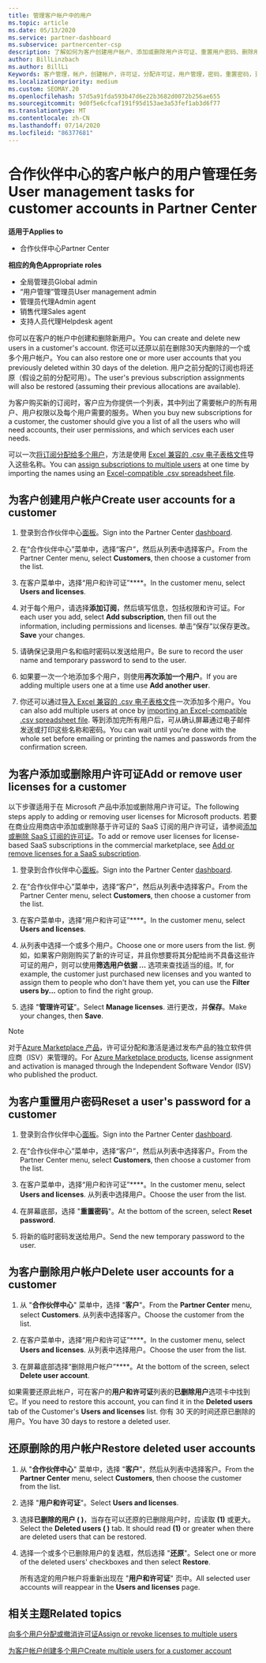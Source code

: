 ```yaml
---
title: 管理客户帐户中的用户
ms.topic: article
ms.date: 05/13/2020
ms.service: partner-dashboard
ms.subservice: partnercenter-csp
description: 了解如何为客户创建用户帐户、添加或删除用户许可证、重置用户密码、删除用户帐户或还原用户帐户。
author: BillLinzbach
ms.author: BillLi
Keywords: 客户管理，帐户，创建帐户，许可证，分配许可证，用户管理，密码，重置密码，更改密码
ms.localizationpriority: medium
ms.custom: SEOMAY.20
ms.openlocfilehash: 57d5a91fda593b47d6e22b3682d0072b256ae655
ms.sourcegitcommit: 9d0f5e6cfcaf191f95d153ae3a53fef1ab3d6f77
ms.translationtype: MT
ms.contentlocale: zh-CN
ms.lasthandoff: 07/14/2020
ms.locfileid: "86377681"
---
```

# <a name="user-management-tasks-for-customer-accounts-in-partner-center"></a><span data-ttu-id="b9899-104">合作伙伴中心的客户帐户的用户管理任务</span><span class="sxs-lookup"><span data-stu-id="b9899-104">User management tasks for customer accounts in Partner Center</span></span>

<span data-ttu-id="b9899-105">**适用于**</span><span class="sxs-lookup"><span data-stu-id="b9899-105">**Applies to**</span></span>

- <span data-ttu-id="b9899-106">合作伙伴中心</span><span class="sxs-lookup"><span data-stu-id="b9899-106">Partner Center</span></span>

<span data-ttu-id="b9899-107">**相应的角色**</span><span class="sxs-lookup"><span data-stu-id="b9899-107">**Appropriate roles**</span></span>

- <span data-ttu-id="b9899-108">全局管理员</span><span class="sxs-lookup"><span data-stu-id="b9899-108">Global admin</span></span>
- <span data-ttu-id="b9899-109">“用户管理”管理员</span><span class="sxs-lookup"><span data-stu-id="b9899-109">User management admin</span></span>
- <span data-ttu-id="b9899-110">管理员代理</span><span class="sxs-lookup"><span data-stu-id="b9899-110">Admin agent</span></span>
- <span data-ttu-id="b9899-111">销售代理</span><span class="sxs-lookup"><span data-stu-id="b9899-111">Sales agent</span></span>
- <span data-ttu-id="b9899-112">支持人员代理</span><span class="sxs-lookup"><span data-stu-id="b9899-112">Helpdesk agent</span></span>

<span data-ttu-id="b9899-113">你可以在客户的帐户中创建和删除新用户。</span><span class="sxs-lookup"><span data-stu-id="b9899-113">You can create and delete new users in a customer's account.</span></span> <span data-ttu-id="b9899-114">你还可以还原以前在删除30天内删除的一个或多个用户帐户。</span><span class="sxs-lookup"><span data-stu-id="b9899-114">You can also restore one or more user accounts that you previously deleted within 30 days of the deletion.</span></span> <span data-ttu-id="b9899-115">用户之前分配的订阅也将还原（假设之前的分配可用）。</span><span class="sxs-lookup"><span data-stu-id="b9899-115">The user's previous subscription assignments will also be restored (assuming their previous allocations are available).</span></span>

<span data-ttu-id="b9899-116">为客户购买新的订阅时，客户应为你提供一个列表，其中列出了需要帐户的所有用户、用户权限以及每个用户需要的服务。</span><span class="sxs-lookup"><span data-stu-id="b9899-116">When you buy new subscriptions for a customer, the customer should give you a list of all the users who will need accounts, their user permissions, and which services each user needs.</span></span>  

<span data-ttu-id="b9899-117">可以一次[将订阅分配给多个用户](bulk-license-provisioning-for-multiple-users.md)，方法是使用 [Excel 兼容的 .csv 电子表格文件](adding-multiple-users-to-a-customer-account.md)导入这些名称。</span><span class="sxs-lookup"><span data-stu-id="b9899-117">You can [assign subscriptions to multiple users](bulk-license-provisioning-for-multiple-users.md) at one time by importing the names using an [Excel-compatible .csv spreadsheet file](adding-multiple-users-to-a-customer-account.md).</span></span>

<a href="" id="createuseraccounts"></a>

## <a name="create-user-accounts-for-a-customer"></a><span data-ttu-id="b9899-118">为客户创建用户帐户</span><span class="sxs-lookup"><span data-stu-id="b9899-118">Create user accounts for a customer</span></span>

1. <span data-ttu-id="b9899-119">登录到合作伙伴中心[面板](https://partner.microsoft.com/dashboard)。</span><span class="sxs-lookup"><span data-stu-id="b9899-119">Sign into the Partner Center [dashboard](https://partner.microsoft.com/dashboard).</span></span>

2. <span data-ttu-id="b9899-120">在“合作伙伴中心”菜单中，选择“客户”，然后从列表中选择客户。</span><span class="sxs-lookup"><span data-stu-id="b9899-120">From the Partner Center menu, select **Customers**, then choose a customer from the list.</span></span>

3. <span data-ttu-id="b9899-121">在客户菜单中，选择“用户和许可证”\*\*\*\*。</span><span class="sxs-lookup"><span data-stu-id="b9899-121">In the customer menu, select **Users and licenses**.</span></span>

4. <span data-ttu-id="b9899-122">对于每个用户，请选择**添加订阅**，然后填写信息，包括权限和许可证。</span><span class="sxs-lookup"><span data-stu-id="b9899-122">For each user you add, select **Add subscription**, then fill out the information, including permissions and licenses.</span></span> <span data-ttu-id="b9899-123">单击“保存”以保存更改。</span><span class="sxs-lookup"><span data-stu-id="b9899-123">**Save** your changes.</span></span>

5. <span data-ttu-id="b9899-124">请确保记录用户名和临时密码以发送给用户。</span><span class="sxs-lookup"><span data-stu-id="b9899-124">Be sure to record the user name and temporary password to send to the user.</span></span>

6. <span data-ttu-id="b9899-125">如果要一次一个地添加多个用户，则使用**再次添加一个用户**。</span><span class="sxs-lookup"><span data-stu-id="b9899-125">If you are adding multiple users one at a time use **Add another user**.</span></span>

7. <span data-ttu-id="b9899-126">你还可以通过[导入 Excel 兼容的 .csv 电子表格文件](adding-multiple-users-to-a-customer-account.md)一次添加多个用户。</span><span class="sxs-lookup"><span data-stu-id="b9899-126">You can also add multiple users at once by [importing an Excel-compatible .csv spreadsheet file](adding-multiple-users-to-a-customer-account.md).</span></span> <span data-ttu-id="b9899-127">等到添加完所有用户后，可从确认屏幕通过电子邮件发送或打印这些名称和密码。</span><span class="sxs-lookup"><span data-stu-id="b9899-127">You can wait until you're done with the whole set before emailing or printing the names and passwords from the confirmation screen.</span></span>

<a href="" id="userlicensing"></a>

## <a name="add-or-remove-user-licenses-for-a-customer"></a><span data-ttu-id="b9899-128">为客户添加或删除用户许可证</span><span class="sxs-lookup"><span data-stu-id="b9899-128">Add or remove user licenses for a customer</span></span>

<span data-ttu-id="b9899-129">以下步骤适用于在 Microsoft 产品中添加或删除用户许可证。</span><span class="sxs-lookup"><span data-stu-id="b9899-129">The following steps apply to adding or removing user licenses for Microsoft products.</span></span> <span data-ttu-id="b9899-130">若要在商业应用商店中添加或删除基于许可证的 SaaS 订阅的用户许可证，请参阅[添加或删除 SaaS 订阅的许可证](csp-commercial-marketplace-manage.md#add-or-remove-licenses-for-a-saas-subscription)。</span><span class="sxs-lookup"><span data-stu-id="b9899-130">To add or remove user licenses for license-based SaaS subscriptions in the commercial marketplace, see [Add or remove licenses for a SaaS subscription](csp-commercial-marketplace-manage.md#add-or-remove-licenses-for-a-saas-subscription).</span></span>

1. <span data-ttu-id="b9899-131">登录到合作伙伴中心[面板](https://partner.microsoft.com/dashboard)。</span><span class="sxs-lookup"><span data-stu-id="b9899-131">Sign into the Partner Center [dashboard](https://partner.microsoft.com/dashboard).</span></span>

2. <span data-ttu-id="b9899-132">在“合作伙伴中心”菜单中，选择“客户”，然后从列表中选择客户。</span><span class="sxs-lookup"><span data-stu-id="b9899-132">From the Partner Center menu, select **Customers**, then choose a customer from the list.</span></span>

3. <span data-ttu-id="b9899-133">在客户菜单中，选择“用户和许可证”\*\*\*\*。</span><span class="sxs-lookup"><span data-stu-id="b9899-133">In the customer menu, select **Users and licenses**.</span></span>

4. <span data-ttu-id="b9899-134">从列表中选择一个或多个用户。</span><span class="sxs-lookup"><span data-stu-id="b9899-134">Choose one or more users from the list.</span></span> <span data-ttu-id="b9899-135">例如，如果客户刚刚购买了新的许可证，并且你想要将其分配给尚不具备这些许可证的用户，则可以使用**筛选用户依据 ...** 选项来查找适当的组。</span><span class="sxs-lookup"><span data-stu-id="b9899-135">If, for example, the customer just purchased new licenses and you wanted to assign them to people who don't have them yet, you can use the **Filter users by...** option to find the right group.</span></span>

5. <span data-ttu-id="b9899-136">选择 "**管理许可证**"。</span><span class="sxs-lookup"><span data-stu-id="b9899-136">Select **Manage licenses**.</span></span> <span data-ttu-id="b9899-137">进行更改，并**保存**。</span><span class="sxs-lookup"><span data-stu-id="b9899-137">Make your changes, then **Save**.</span></span>

> [!NOTE]
> <span data-ttu-id="b9899-138">对于[Azure Marketplace 产品](csp-commercial-marketplace-manage.md#assign-licenses-and-activate-a-subscription-on-behalf-of-a-customer)，许可证分配和激活是通过发布产品的独立软件供应商（ISV）来管理的。</span><span class="sxs-lookup"><span data-stu-id="b9899-138">For [Azure Marketplace products](csp-commercial-marketplace-manage.md#assign-licenses-and-activate-a-subscription-on-behalf-of-a-customer), license assignment and activation is managed through the Independent Software Vendor (ISV) who published the product.</span></span>

<a href="" id="resetpassword"></a>

## <a name="reset-a-users-password-for-a-customer"></a><span data-ttu-id="b9899-139">为客户重置用户密码</span><span class="sxs-lookup"><span data-stu-id="b9899-139">Reset a user's password for a customer</span></span>

1. <span data-ttu-id="b9899-140">登录到合作伙伴中心[面板](https://partner.microsoft.com/dashboard)。</span><span class="sxs-lookup"><span data-stu-id="b9899-140">Sign into the Partner Center [dashboard](https://partner.microsoft.com/dashboard).</span></span>

2. <span data-ttu-id="b9899-141">在“合作伙伴中心”菜单中，选择“客户”，然后从列表中选择客户。</span><span class="sxs-lookup"><span data-stu-id="b9899-141">From the Partner Center menu, select **Customers**, then choose a customer from the list.</span></span>

3.  <span data-ttu-id="b9899-142">在客户菜单中，选择“用户和许可证”\*\*\*\*。</span><span class="sxs-lookup"><span data-stu-id="b9899-142">In the customer menu, select **Users and licenses**.</span></span> <span data-ttu-id="b9899-143">从列表中选择用户。</span><span class="sxs-lookup"><span data-stu-id="b9899-143">Choose the user from the list.</span></span>

4.  <span data-ttu-id="b9899-144">在屏幕底部，选择 "**重置密码**"。</span><span class="sxs-lookup"><span data-stu-id="b9899-144">At the bottom of the screen, select **Reset password**.</span></span> 

5.  <span data-ttu-id="b9899-145">将新的临时密码发送给用户。</span><span class="sxs-lookup"><span data-stu-id="b9899-145">Send the new temporary password to the user.</span></span>

<a href="" id="deleteuseraccounts"></a>

## <a name="delete-user-accounts-for-a-customer"></a><span data-ttu-id="b9899-146">为客户删除用户帐户</span><span class="sxs-lookup"><span data-stu-id="b9899-146">Delete user accounts for a customer</span></span>

1.  <span data-ttu-id="b9899-147">从 "**合作伙伴中心**" 菜单中，选择 "**客户**"。</span><span class="sxs-lookup"><span data-stu-id="b9899-147">From the **Partner Center** menu, select **Customers**.</span></span> <span data-ttu-id="b9899-148">从列表中选择客户。</span><span class="sxs-lookup"><span data-stu-id="b9899-148">Choose the customer from the list.</span></span>

2.  <span data-ttu-id="b9899-149">在客户菜单中，选择“用户和许可证”\*\*\*\*。</span><span class="sxs-lookup"><span data-stu-id="b9899-149">In the customer menu, select **Users and licenses**.</span></span> <span data-ttu-id="b9899-150">从列表中选择用户。</span><span class="sxs-lookup"><span data-stu-id="b9899-150">Choose the user from the list.</span></span>

3.  <span data-ttu-id="b9899-151">在屏幕底部选择“删除用户帐户”\*\*\*\*。</span><span class="sxs-lookup"><span data-stu-id="b9899-151">At the bottom of the screen, select **Delete user account**.</span></span>

<span data-ttu-id="b9899-152">如果需要还原此帐户，可在客户的**用户和许可证**列表的**已删除用户**选项卡中找到它。</span><span class="sxs-lookup"><span data-stu-id="b9899-152">If you need to restore this account, you can find it in the **Deleted users** tab of the Customer's **Users and licenses** list.</span></span> <span data-ttu-id="b9899-153">你有 30 天的时间还原已删除的用户。</span><span class="sxs-lookup"><span data-stu-id="b9899-153">You have 30 days to restore a deleted user.</span></span>

<a href="" id="restoreuseraccounts"></a>

## <a name="restore-deleted-user-accounts"></a><span data-ttu-id="b9899-154">还原删除的用户帐户</span><span class="sxs-lookup"><span data-stu-id="b9899-154">Restore deleted user accounts</span></span>

1.  <span data-ttu-id="b9899-155">从 "**合作伙伴中心**" 菜单中，选择 "**客户**"，然后从列表中选择客户。</span><span class="sxs-lookup"><span data-stu-id="b9899-155">From the **Partner Center** menu, select **Customers**, then choose the customer from the list.</span></span>

2.  <span data-ttu-id="b9899-156">选择 "**用户和许可证**"。</span><span class="sxs-lookup"><span data-stu-id="b9899-156">Select **Users and licenses**.</span></span>

3.  <span data-ttu-id="b9899-157">选择**已删除的用户 ( )**，当存在可以还原的已删除用户时，应读取 **(1)** 或更大。</span><span class="sxs-lookup"><span data-stu-id="b9899-157">Select the **Deleted users ( )** tab. It should read **(1)** or greater when there are deleted users that can be restored.</span></span>

4.  <span data-ttu-id="b9899-158">选择一个或多个已删除用户的复选框，然后选择 "**还原**"。</span><span class="sxs-lookup"><span data-stu-id="b9899-158">Select one or more of the deleted users' checkboxes and then select **Restore**.</span></span>

    <span data-ttu-id="b9899-159">所有选定的用户帐户将重新出现在 "**用户和许可证**" 页中。</span><span class="sxs-lookup"><span data-stu-id="b9899-159">All selected user accounts will reappear in the **Users and licenses** page.</span></span>

## <a name="related-topics"></a><span data-ttu-id="b9899-160">相关主题</span><span class="sxs-lookup"><span data-stu-id="b9899-160">Related topics</span></span>


[<span data-ttu-id="b9899-161">向多个用户分配或撤消许可证</span><span class="sxs-lookup"><span data-stu-id="b9899-161">Assign or revoke licenses to multiple users</span></span>](bulk-license-provisioning-for-multiple-users.md)

[<span data-ttu-id="b9899-162">为客户帐户创建多个用户</span><span class="sxs-lookup"><span data-stu-id="b9899-162">Create multiple users for a customer account</span></span>](adding-multiple-users-to-a-customer-account.md)